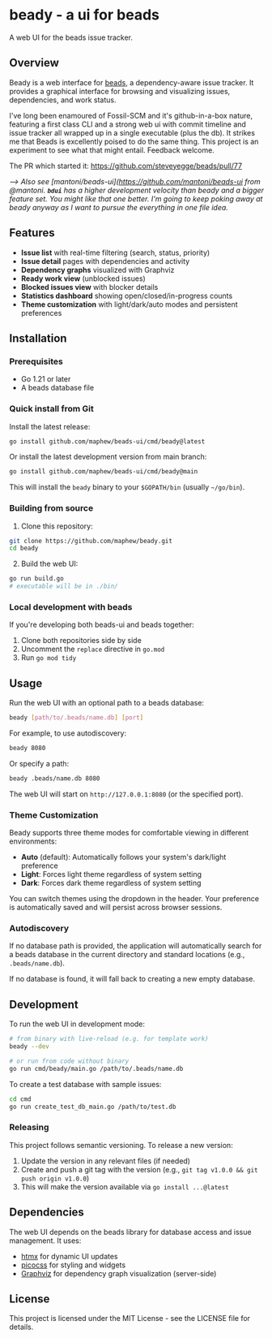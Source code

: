 # beady - a ui for beads

A web UI for the beads issue tracker.

## Overview

Beady is a web interface for [beads](https://github.com/steveyegge/beads), a
dependency-aware issue tracker. It provides a graphical interface for browsing and
visualizing issues, dependencies, and work status.

I've long been enamoured of Fossil-SCM and it's github-in-a-box nature, featuring a first class CLI and a strong web ui with commit timeline and issue tracker all wrapped up in a single executable (plus the db). It strikes me that Beads is excellently poised to do the same thing. This project is an experiment to see what that might entail. Feedback welcome.

The PR which started it: 
https://github.com/steveyegge/beads/pull/77


_--> Also see [mantoni/beads-ui](https://github.com/mantoni/beads-ui from @mantoni. **`bdui`** has a higher development velocity than beady and a bigger feature set. You might like that one better. I'm going to keep poking away at beady anyway as I want to pursue the everything in one file idea._

## Features

- **Issue list** with real-time filtering (search, status, priority)
- **Issue detail** pages with dependencies and activity
- **Dependency graphs** visualized with Graphviz
- **Ready work view** (unblocked issues)
- **Blocked issues view** with blocker details
- **Statistics dashboard** showing open/closed/in-progress counts
- **Theme customization** with light/dark/auto modes and persistent preferences

## Installation

### Prerequisites

- Go 1.21 or later
- A beads database file

### Quick install from Git

Install the latest release:

```bash
go install github.com/maphew/beads-ui/cmd/beady@latest
```

Or install the latest development version from main branch:

```bash
go install github.com/maphew/beads-ui/cmd/beady@main
```

This will install the `beady` binary to your `$GOPATH/bin` (usually `~/go/bin`).

### Building from source

1. Clone this repository:
```bash
git clone https://github.com/maphew/beady.git
cd beady
```

2. Build the web UI:
```bash
go run build.go
# executable will be in ./bin/
```

### Local development with beads

If you're developing both beads-ui and beads together:

1. Clone both repositories side by side
2. Uncomment the `replace` directive in `go.mod`
3. Run `go mod tidy`

## Usage

Run the web UI with an optional path to a beads database:

```bash
beady [path/to/.beads/name.db] [port]
```

For example, to use autodiscovery:
```bash
beady 8080
```

Or specify a path:
```bash
beady .beads/name.db 8080
```

The web UI will start on `http://127.0.0.1:8080` (or the specified port).

### Theme Customization

Beady supports three theme modes for comfortable viewing in different environments:

- **Auto** (default): Automatically follows your system's dark/light preference
- **Light**: Forces light theme regardless of system setting
- **Dark**: Forces dark theme regardless of system setting

You can switch themes using the dropdown in the header. Your preference is automatically saved and will persist across browser sessions.

### Autodiscovery

If no database path is provided, the application will automatically search for a beads database in the current directory and standard locations (e.g., `.beads/name.db`).

If no database is found, it will fall back to creating a new empty database.

## Development

To run the web UI in development mode:

```bash
# from binary with live-reload (e.g. for template work)
beady --dev 

# or run from code without binary
go run cmd/beady/main.go /path/to/.beads/name.db
```

To create a test database with sample issues:

```bash
cd cmd
go run create_test_db_main.go /path/to/test.db
```

### Releasing

This project follows semantic versioning. To release a new version:

1. Update the version in any relevant files (if needed)
2. Create and push a git tag with the version (e.g., `git tag v1.0.0 && git push origin v1.0.0`)
3. This will make the version available via `go install ...@latest`

## Dependencies

The web UI depends on the beads library for database access and issue management. It uses:

- [htmx](https://htmx.org) for dynamic UI updates
- [picocss](https://picocss.com) for styling and widgets
- [Graphviz](https://graphviz.org) for dependency graph visualization (server-side)

## License

This project is licensed under the MIT License - see the LICENSE file for details.
